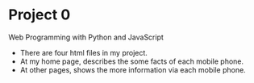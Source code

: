 # Project 0
Web Programming with Python and JavaScript

- There are four html files in my project.
- At my home page, describes the some facts of each mobile phone.
- At other pages, shows the more information via each mobile phone.